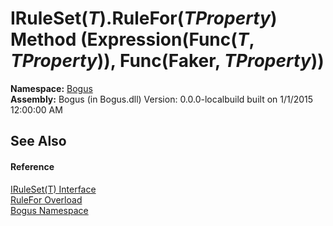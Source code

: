 # IRuleSet(*T*).RuleFor(*TProperty*) Method (Expression(Func(*T*, *TProperty*)), Func(Faker, *TProperty*))
 

**Namespace:**&nbsp;<a href="N_Bogus">Bogus</a><br />**Assembly:**&nbsp;Bogus (in Bogus.dll) Version: 0.0.0-localbuild built on 1/1/2015 12:00:00 AM

## See Also


#### Reference
<a href="T_Bogus_IRuleSet_1">IRuleSet(T) Interface</a><br /><a href="Overload_Bogus_IRuleSet_1_RuleFor">RuleFor Overload</a><br /><a href="N_Bogus">Bogus Namespace</a><br />